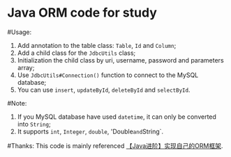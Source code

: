 # Java ORM code for study

#Usage:

1. Add annotation to the table class: `Table`, `Id` and `Column`;
2. Add a child class for the `JdbcUtils` class;
3. Initialization the child class by uri, username, password and parameters array;
4. Use `JdbcUtils#Connection()` function to connect to the MySQL database;
5. You can use `insert`, `updateById`, `deleteById` and `selectById`.

#Note:
1. If you MySQL database have used `datetime`, it can only be converted into `String`;
2. It supports `int`, `Integer`, `double`, 'Double` and `String`.

#Thanks:
This code is mainly referenced [【Java进阶】实现自己的ORM框架](https://blog.csdn.net/liyazhou0215/article/details/77431561).
